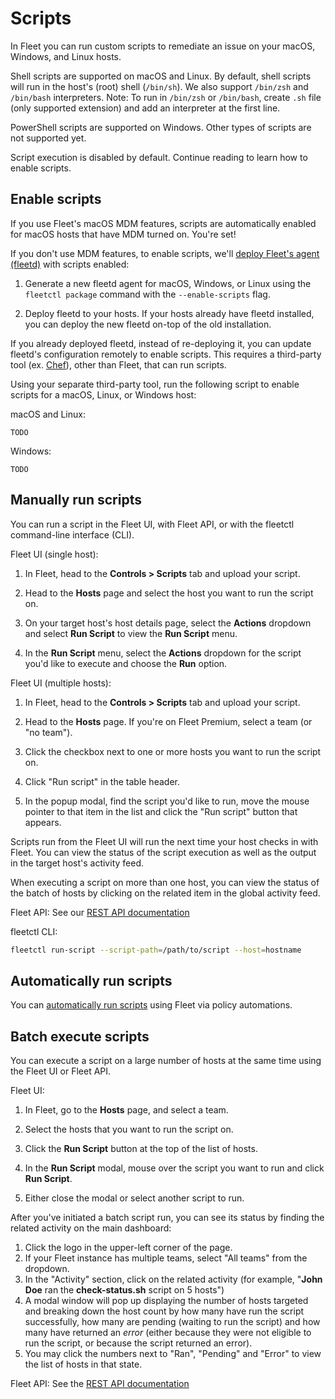 # Scripts

In Fleet you can run custom scripts to remediate an issue on your macOS, Windows, and Linux hosts.

Shell scripts are supported on macOS and Linux. By default, shell scripts will run in the host's (root) shell (`/bin/sh`). We also support `/bin/zsh` and `/bin/bash` interpreters.
Note: To run in `/bin/zsh` or `/bin/bash`, create `.sh` file (only supported extension) and add an interpreter at the first line.

PowerShell scripts are supported on Windows. Other types of scripts are not supported yet.

Script execution is disabled by default. Continue reading to learn how to enable scripts.

## Enable scripts

If you use Fleet's macOS MDM features, scripts are automatically enabled for macOS hosts that have MDM turned on. You're set!

If you don't use MDM features, to enable scripts, we'll [deploy Fleet's agent (fleetd)](https://fleetdm.com/guides/enroll-hosts) with scripts enabled:

1. Generate a new fleetd agent for macOS, Windows, or Linux using the `fleetctl package` command with the `--enable-scripts` flag. 

2. Deploy fleetd to your hosts. If your hosts already have fleetd installed, you can deploy the new fleetd on-top of the old installation.

If you already deployed fleetd, instead of re-deploying it, you can update fleetd's configuration remotely to enable scripts. This requires a third-party tool (ex. [Chef](https://www.chef.io/)), other than Fleet, that can run scripts. 

Using your separate third-party tool, run the following script to enable scripts for a macOS, Linux, or Windows host:

macOS and Linux:

```
TODO
```

Windows:

```
TODO
```

## Manually run scripts

You can run a script in the Fleet UI, with Fleet API, or with the fleetctl command-line interface (CLI).

Fleet UI (single host):

1. In Fleet, head to the **Controls > Scripts** tab and upload your script.

2. Head to the **Hosts** page and select the host you want to run the script on.

3. On your target host's host details page, select the **Actions** dropdown and select **Run Script** to view the **Run Script** menu.

4. In the **Run Script** menu, select the **Actions** dropdown for the script you'd like to execute and choose the **Run** option.

Fleet UI (multiple hosts):

1. In Fleet, head to the **Controls > Scripts** tab and upload your script.

2. Head to the **Hosts** page. If you're on Fleet Premium, select a team (or "no team").

3. Click the checkbox next to one or more hosts you want to run the script on.

4. Click "Run script" in the table header.

5. In the popup modal, find the script you'd like to run, move the mouse pointer to that item in the list and click the "Run script" button that appears.

Scripts run from the Fleet UI will run the next time your host checks in with Fleet. You can view the status of the script execution as well as the output in the target host's activity feed.

When executing a script on more than one host, you can view the status of the batch of hosts by clicking on the related item in the global activity feed.

Fleet API: See our [REST API documentation](https://fleetdm.com/docs/rest-api/rest-api#run-script)

fleetctl CLI:

```sh
fleetctl run-script --script-path=/path/to/script --host=hostname
```

## Automatically run scripts

You can [automatically run scripts](https://fleetdm.com/guides/policy-automation-run-script) using Fleet via policy automations.

## Batch execute scripts

You can execute a script on a large number of hosts at the same time using the Fleet UI or Fleet API.

Fleet UI:

1. In Fleet, go to the **Hosts** page, and select a team.

2. Select the hosts that you want to run the script on.

3. Click the **Run Script** button at the top of the list of hosts.

4. In the **Run Script** modal, mouse over the script you want to run and click **Run Script**.

5. Either close the modal or select another script to run.

After you've initiated a batch script run, you can see its status by finding the related activity on the main dashboard:

1. Click the logo in the upper-left corner of the page.
2. If your Fleet instance has multiple teams, select "All teams" from the dropdown.
3. In the "Activity" section, click on the related activity (for example, "**John Doe** ran the **check-status.sh** script on 5 hosts")
4. A modal window will pop up displaying the number of hosts targeted and breaking down the host count by how many have run the script successfully, how many are pending (waiting to run the script) and how many have returned an _error_ (either because they were not eligible to run the script, or because the script returned an error).  
5. You may click the numbers next to "Ran", "Pending" and "Error" to view the list of hosts in that state.


Fleet API: See the [REST API documentation](https://fleetdm.com/docs/rest-api/rest-api#batch-run-script)

<meta name="category" value="guides">
<meta name="authorGitHubUsername" value="noahtalerman">
<meta name="authorFullName" value="Noah Talerman">
<meta name="publishedOn" value="2024-10-07">
<meta name="articleTitle" value="Scripts">
<meta name="description" value="Learn how to execute a custom script on macOS, Windows, and Linux hosts in Fleet.">
